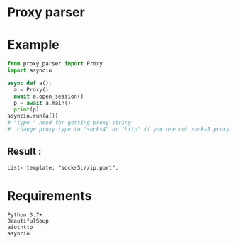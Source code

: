 # Proxy parser

#
# Example
```python 
from proxy_parser import Proxy
import asyncio 

async def a():
  a = Proxy()
  await a.open_session()
  p = await a.main()
  print(p)
asyncio.run(a())
# "type " need for getting proxy string
#  change proxy type to "socks4" or "http" if you use not socks5 proxy.
```
## Result :
```
List- template: "socks5://ip:port".
```
#
# **Requirements**
```
Python 3.7+
BeautifulSoup
aiothttp
asyncio
```
